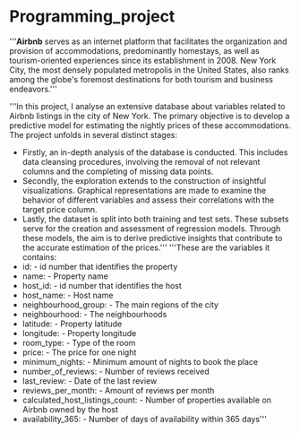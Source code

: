 # Programming_project
'''**Airbnb** serves as an internet platform that facilitates the organization and provision of accommodations, predominantly homestays, as well 
as tourism-oriented experiences since its establishment in 2008.
New York City, the most densely populated metropolis in the United States, also ranks among the globe's foremost destinations for both tourism and business endeavors.'''

'''In this project, I analyse an extensive database about variables related to Airbnb listings in the city of New York. 
The primary objective is to develop a predictive model for estimating the nightly prices of these accommodations. The project unfolds in several distinct stages:
- Firstly, an in-depth analysis of the database is conducted. This includes data cleansing procedures, involving the removal of not relevant columns and the completing of missing data points.
- Secondly, the exploration extends to the construction of insightful visualizations. Graphical representations are made to examine the behavior of different variables and assess their correlations with the target price column.
- Lastly, the dataset is split into both training and test sets. These subsets serve for the creation and assessment of regression models. 
Through these models, the aim is to derive predictive insights that contribute to the accurate estimation of the prices.'''
 '''These are the variables it contains:
- id: - id number that identifies the property
- name: - Property name
- host_id: - id number that identifies the host
- host_name: - Host name
- neighbourhood_group: - The main regions of the city
- neighbourhood: - The neighbourhoods
- latitude: - Property latitude
- longitude: - Property longitude
- room_type: - Type of the room
- price: - The price for one night
 - minimum_nights: - Minimum amount of nights to book the place
- number_of_reviews: - Number of reviews received
- last_review: - Date of the last review
- reviews_per_month: - Amount of reviews per month
- calculated_host_listings_count: - Number of properties available on Airbnb owned by the host
- availability_365: - Number of days of availability within 365 days'''
